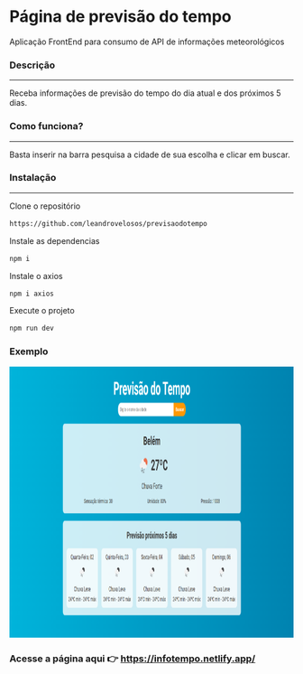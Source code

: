 # Página de previsão do tempo  

Aplicação FrontEnd para consumo de API de informações  meteorológicos

### Descrição
<hr>
Receba informações de previsão do tempo do dia atual e dos próximos 5 dias.

### Como funciona?
<hr>
Basta inserir na barra pesquisa a cidade de sua escolha e clicar em buscar.

### Instalação
<hr>

Clone o repositório
```bash
https://github.com/leandrovelosos/previsaodotempo
```
Instale as dependencias
```bash
npm i
```
Instale o axios
```bash
npm i axios
```
Execute o projeto
```bash
npm run dev
```
### Exemplo
<img src="src/img/file.png" width="800" height="480" >

### Acesse a página aqui 👉 https://infotempo.netlify.app/
